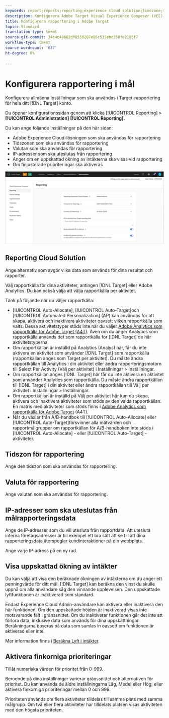 ```yaml
---
keywords: report;reports;reporting;experience cloud solution;timezone;time zone;currency;exclude IPs;estimated lift in revenue;revenue;lift in revenue;fine-grained priorities;fine-grained
description: Konfigurera Adobe Target Visual Experience Composer (VEC) genom att ange dess allmänna inställningar, konfiguration av mobilvisningsruta och CSS-väljare.
title: Konfigurera rapportering i Adobe Target
topic: Standard
translation-type: tm+mt
source-git-commit: 34c4c48602df8550287e86c535ebc350fe2185f7
workflow-type: tm+mt
source-wordcount: '637'
ht-degree: 0%

---
```



# Konfigurera rapportering i mål

Konfigurera allmänna inställningar som ska användas i Target-rapportering för hela ditt [!DNL Target] konto.

Du öppnar konfigurationssidan genom att klicka [!UICONTROL Reporting] > **[!UICONTROL Administration]** **[!UICONTROL Reporting].**

Du kan ange följande inställningar på den här sidan:

* Adobe Experience Cloud-lösningen som ska användas för rapportering
* Tidszonen som ska användas för rapportering
* Valutan som ska användas för rapportering
* IP-adresser som ska uteslutas från rapportering
* Anger om en uppskattad ökning av intäkterna ska visas vid rapportering
* Om finjusterade prioriteringar ska aktiveras

![Rapporteringssida](/help/administrating-target/assets/reporting.png)

## Reporting Cloud Solution

Ange alternativ som avgör vilka data som används för dina resultat och rapporter.

Välj rapportkälla för dina aktiviteter, antingen [!DNL Target] eller Adobe Analytics. Du kan också välja att välja rapportkälla per aktivitet.

Tänk på följande när du väljer rapportkälla:

* [!UICONTROL Auto-Allocate], [!UICONTROL Auto-Target]och [!UICONTROL Automated Personalization] (AP) kan användas för att skapa, aktivera och inaktivera aktiviteter oavsett vilken rapportkälla som valts. Dessa aktivitetstyper stöds inte när du väljer [Adobe Analytics som rapportkälla för Adobe Target (A4T)](/help/c-integrating-target-with-mac/a4t/a4t.md). Även om du anger Analytics som rapportkälla används det som rapportkälla för [!DNL Target] de här aktivitetstyperna.
* Om rapportkällan är inställd på Analytics (Analys) här, får du inte aktivera en aktivitet som använder [!DNL Target] som rapportkälla (rapportkällan anges som Target per aktivitet). Du måste ändra rapportkällan till Analytics i din aktivitet eller ändra rapporteringsmotorn till Select Per Activity (Välj per aktivitet) i Inställningar > Inställningar.
* Om rapportkällan anges [!DNL Target] här får du inte aktivera en aktivitet som använder Analytics som rapportkälla. Du måste ändra rapportkällan till [!DNL Target] i din aktivitet eller ändra rapportkällan till Välj per aktivitet i Inställningar > Inställningar.
* Om rapportkällan är inställd på Välj per aktivitet här kan du skapa, aktivera och inaktivera aktiviteter som stöds av den valda rapportkällan. En matris med aktiviteter som stöds finns i [Adobe Analytics som rapportkälla för Adobe Target](/help/c-integrating-target-with-mac/a4t/a4t.md) (A4T).
* När du växlar från A/B-handbok till [!UICONTROL Auto-Allocate] eller [!UICONTROL Auto-Target]försvinner alla mätvärden och rapportmålgrupper om rapportkällan för A/B-handboken inte stöds i [!UICONTROL Auto-Allocate] - eller [!UICONTROL Auto-Target] -aktiviteter.

## Tidszon för rapportering

Ange den tidszon som ska användas för rapportering.

## Valuta för rapportering

Ange valutan som ska användas för rapportering.

## IP-adresser som ska uteslutas från målrapporteringsdata

Ange de IP-adresser som du vill utesluta från rapportdata. Att utesluta interna företagsadresser är till exempel ett bra sätt att se till att dina rapporteringsdata återspeglar kundinteraktioner på din webbplats.

Ange varje IP-adress på en ny rad.

## Visa uppskattad ökning av intäkter

Du kan välja att visa den beräknade ökningen av intäkterna om du anger ett penningvärde för ditt mål. [!DNL Target] kan beräkna den vinst du skulle uppnå om alla användare såg den vinnande upplevelsen. Den uppskattade lyftfunktionen är inaktiverad som standard.

Endast Experience Cloud Admin-användare kan aktivera eller inaktivera den här funktionen. Om den uppskattade höjden är inaktiverad visas inte motsvarande fält i gränssnittet. Om du inaktiverar funktionen går det inte att förlora data, inklusive data som används för dina uppskattningar. Beräkningarna baseras på data som samlas in oavsett om funktionen är aktiverad eller inte.

Mer information finns i [Beräkna Lyft i intäkter](/help/administrating-target/r-target-account-preferences/estimating-lift-in-revenue.md).

## Aktivera finkorniga prioriteringar

Tillåt numeriska värden för prioritet från 0-999.

Beroende på dina inställningar varierar gränssnittet och alternativen för prioritet. Du kan använda de äldre inställningarna Låg, Medel eller Hög, eller aktivera finkorniga prioriteringar mellan 0 och 999.

Prioriteten används om flera aktiviteter tilldelas till samma plats med samma målgrupp. Om två eller flera aktiviteter har tilldelats platsen visas aktiviteten med den högsta prioriteten.
